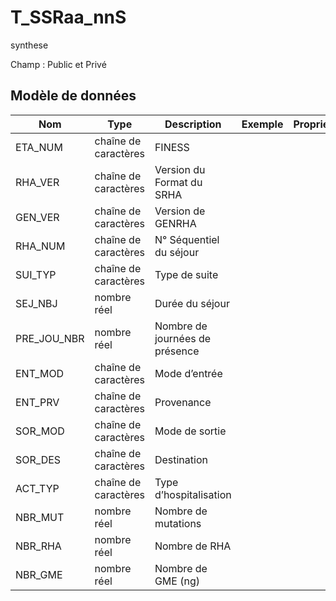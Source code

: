 # T_SSRaa_nnS

synthese

Champ : Public et Privé


## Modèle de données

|Nom|Type|Description|Exemple|Propriétés|
|-|-|-|-|-|
|ETA_NUM|chaîne de caractères|FINESS|||
|RHA_VER|chaîne de caractères|Version du Format du SRHA|||
|GEN_VER|chaîne de caractères|Version de GENRHA|||
|RHA_NUM|chaîne de caractères|N° Séquentiel du séjour|||
|SUI_TYP|chaîne de caractères|Type de suite|||
|SEJ_NBJ|nombre réel|Durée du séjour|||
|PRE_JOU_NBR|nombre réel|Nombre de journées de présence|||
|ENT_MOD|chaîne de caractères|Mode d’entrée|||
|ENT_PRV|chaîne de caractères|Provenance|||
|SOR_MOD|chaîne de caractères|Mode de sortie|||
|SOR_DES|chaîne de caractères|Destination|||
|ACT_TYP|chaîne de caractères|Type d’hospitalisation|||
|NBR_MUT|nombre réel|Nombre de mutations|||
|NBR_RHA|nombre réel|Nombre de RHA|||
|NBR_GME|nombre réel|Nombre de GME (ng)|||
